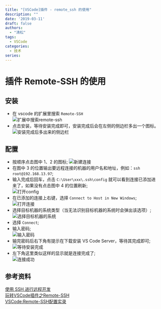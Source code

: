 ```yaml
---
title: "[VSCode]插件 - remote_ssh 的使用"
description: ""
date: '2019-03-11'
draft: false
authors:
  - "清松"
tags:
  - VSCode
categories:
  - 技术
series:
---
```


# 插件 Remote-SSH 的使用
## 安装
- 在 vscode 的扩展里搜索 `Remote-SSH`  
![扩展中搜索remote-ssh](https://raw.githubusercontent.com/coderqs/wiki_img/master/%E5%B7%A5%E5%85%B7/%E7%BC%96%E7%A8%8B%E5%B7%A5%E5%85%B7/IDE/vscode/%E6%89%A9%E5%B1%95%E4%B8%AD%E6%90%9C%E7%B4%A2remote-ssh.PNG)  
- 点击安装，等待安装完成即可，安装完成后会在左侧的侧边栏多出一个图标。  
![安装完成后多出来的侧边栏](https://raw.githubusercontent.com/coderqs/wiki_img/master/%E5%B7%A5%E5%85%B7/%E7%BC%96%E7%A8%8B%E5%B7%A5%E5%85%B7/IDE/vscode/%E5%AE%89%E8%A3%85%E5%AE%8C%E6%88%90%E5%90%8E%E5%A4%9A%E5%87%BA%E6%9D%A5%E7%9A%84%E4%BE%A7%E8%BE%B9%E6%A0%8F.PNG)  

## 配置
- 按顺序点击图中 1、2 的图标; 
![新建连接](https://raw.githubusercontent.com/coderqs/wiki_img/master/%E5%B7%A5%E5%85%B7/%E7%BC%96%E7%A8%8B%E5%B7%A5%E5%85%B7/IDE/vscode/%E6%96%B0%E5%BB%BA%E8%BF%9E%E6%8E%A5.png)   
- 在图中 3 的位置输出要远程连接的机器的用户名和地址，例如：`ssh root@192.168.13.97`;  
- 输入完成后回车，点击 `C:\User\xxx\.ssh\config` 就可以看到连接已添加进来了，如果没有点击图中 4 的位置刷新;  
![打开config](https://raw.githubusercontent.com/coderqs/wiki_img/master/%E5%B7%A5%E5%85%B7/%E7%BC%96%E7%A8%8B%E5%B7%A5%E5%85%B7/IDE/vscode/%E6%89%93%E5%BC%80config.png)  
- 在已添加的连接上右键，选择 `Connect to Host in New Windows`;  
![打开连接](https://raw.githubusercontent.com/coderqs/wiki_img/master/%E5%B7%A5%E5%85%B7/%E7%BC%96%E7%A8%8B%E5%B7%A5%E5%85%B7/IDE/vscode/%E6%89%93%E5%BC%80%E8%BF%9E%E6%8E%A5.jpg)  
- 选择目标机器的系统类型（当无法识别目标机器的系统时会弹出该选项）;  
![选择目标机器的系统](https://raw.githubusercontent.com/coderqs/wiki_img/master/%E5%B7%A5%E5%85%B7/%E7%BC%96%E7%A8%8B%E5%B7%A5%E5%85%B7/IDE/vscode/%E9%80%89%E6%8B%A9%E7%9B%AE%E6%A0%87%E6%9C%BA%E5%99%A8%E7%9A%84%E7%B3%BB%E7%BB%9F.jpg)  
- 选择 `Connect`;  
- 输入密码;  
![输入密码](https://raw.githubusercontent.com/coderqs/wiki_img/master/%E5%B7%A5%E5%85%B7/%E7%BC%96%E7%A8%8B%E5%B7%A5%E5%85%B7/IDE/vscode/%E8%BE%93%E5%85%A5%E5%AF%86%E7%A0%81.png)  
- 输完密码后右下角有提示在下载安装 VS Code Server，等待其完成即可;  
![等待安装完成](https://raw.githubusercontent.com/coderqs/wiki_img/master/%E5%B7%A5%E5%85%B7/%E7%BC%96%E7%A8%8B%E5%B7%A5%E5%85%B7/IDE/vscode/%E8%BE%93%E5%85%A5%E5%AF%86%E7%A0%81%E5%90%8E%E7%AD%89%E5%BE%85%E5%AE%89%E8%A3%85%E5%AE%8C%E6%88%90.jpg)  
- 左下角这里类似这样的显示就是连接完成了;  
![连接成功](https://raw.githubusercontent.com/coderqs/wiki_img/master/%E5%B7%A5%E5%85%B7/%E7%BC%96%E7%A8%8B%E5%B7%A5%E5%85%B7/IDE/vscode/%E8%BF%9E%E6%8E%A5%E6%88%90%E5%8A%9F.png)  

## 参考资料
[使用 SSH 进行远程开发](https://code.visualstudio.com/docs/remote/ssh#_getting-started)  
[玩转VSCode插件之Remote-SSH](https://www.cnblogs.com/liyufeia/p/11405779.html)  
[VSCode:Remote-SSH配置实录](https://blog.csdn.net/sixdaycoder/article/details/89947893)  

